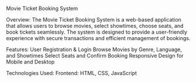 Movie Ticket Booking System

Overview:
The Movie Ticket Booking System is a web-based application that allows users to browse movies, select showtimes, choose seats, and book tickets seamlessly. The system is designed to provide a user-friendly experience with secure transactions and efficient management of bookings.

Features:
User Registration & Login
Browse Movies by Genre, Language, and Showtimes
Select Seats and Confirm Booking
Responsive Design for Mobile and Desktop

Technologies Used:
Frontend: HTML, CSS, JavaScript
